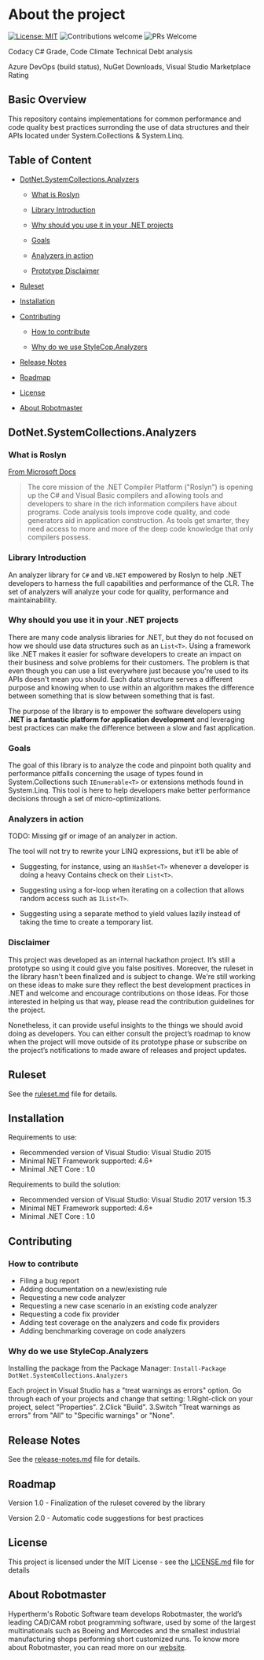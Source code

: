 # About the project

[![License: MIT](https://img.shields.io/github/license/hypertherm/DotNet.SystemCollections.Analyzers?color=brightgreen)](https://opensource.org/licenses/MIT)
![Contributions welcome](https://img.shields.io/badge/contributions-welcome-brightgreen.svg)
![PRs Welcome](https://img.shields.io/badge/PRs-welcome-brightgreen.svg?style=flat-square)

Codacy C# Grade, Code Climate Technical Debt analysis

Azure DevOps (build status), NuGet Downloads, Visual Studio Marketplace Rating

## Basic Overview

This repository contains implementations for common performance and code quality best practices surronding the use of data structures and their APIs located under System.Collections & System.Linq.

## Table of Content

* [DotNet.SystemCollections.Analyzers](#dotnetsystemcollectionsanalyzers)
  
  * [What is Roslyn](#what-is-roslyn)
  
  * [Library Introduction](#library-introduction)
  
  * [Why should you use it in your .NET projects](#why-should-you-use-it-in-your-net-projects)
  
  * [Goals](#goals)
  
  * [Analyzers in action](#analyzers-in-action)
  
  * [Prototype Disclaimer](#disclaimer)

* [Ruleset](#ruleset)

* [Installation](#installation)

* [Contributing](#contributing)
  
  * [How to contribute](#how-to-contribute)
  
  * [Why do we use StyleCop.Analyzers](#why-do-we-use-stylecopanalyzers)

* [Release Notes](#release-notes)

* [Roadmap](#roadmap)

* [License](#license)

* [About Robotmaster](#about-robotmaster)

## DotNet.SystemCollections.Analyzers

### What is Roslyn

[From Microsoft Docs](https://docs.microsoft.com/en-us/visualstudio/extensibility/dotnet-compiler-platform-roslyn-extensibility?view=vs-2019)
> The core mission of the .NET Compiler Platform ("Roslyn") is opening up the C# and Visual Basic compilers and allowing tools and developers to share in the rich information compilers have about programs. Code analysis tools improve code quality, and code generators aid in application construction. As tools get smarter, they need access to more and more of the deep code knowledge that only compilers possess.

### Library Introduction

An analyzer library for `C#` and `VB.NET` empowered by Roslyn to help .NET developers to harness the full capabilities and performance of the CLR. The set of analyzers will analyze your code for quality, performance and maintainability.

### Why should you use it in your .NET projects

There are many code analysis libraries for .NET, but they do not focused on how we should use data structures such as an `List<T>`. Using a framework like .NET makes it easier for software developers to create an impact on their business and solve problems for their customers. The problem is that even though you can use a list everywhere just because you're used to its APIs doesn't mean you should. Each data structure serves a different purpose and knowing when to use within an algorithm makes the difference between something that is slow between something that is fast.

The purpose of the library is to empower the software developers using __.NET is a fantastic platform for application development__ and leveraging best practices can make the difference between a slow and fast application.

### Goals

The goal of this library is to analyze the code and pinpoint both quality and performance pitfalls concerning the usage of types found in System.Collections such `IEnumerable<T>` or extensions methods found in System.Linq. This tool is here to help developers make better performance decisions through a set of micro-optimizations.

### Analyzers in action

TODO: Missing gif or image of an analyzer in action.

The tool will not try to rewrite your LINQ expressions, but it’ll be able of

* Suggesting, for instance, using an `HashSet<T>` whenever a developer is doing a heavy Contains check on their `List<T>`.

* Suggesting using a for-loop when iterating on a collection that allows random access such as `IList<T>`.

* Suggesting using a separate method to yield values lazily instead of taking the time to create a temporary list.

### Disclaimer

This project was developed as an internal hackathon project. It’s still a prototype so using it could give you false positives. Moreover, the ruleset in the library hasn't been finalized and is subject to change. We're still working on these ideas to make sure they reflect the best development practices in .NET and welcome and encourage contributions on those ideas. For those interested in helping us that way, please read the contribution guidelines for the project.

 Nonetheless, it can provide useful insights to the things we should avoid doing as developers. You can either consult the project’s roadmap to know when the project will move outside of its prototype phase or subscribe on the project’s notifications to made aware of releases and project updates.

## Ruleset

See the [ruleset.md](ruleset.md) file for details.

## Installation

Requirements to use:

* Recommended version of Visual Studio: Visual Studio 2015
* Minimal NET Framework supported: 4.6+
* Minimal .NET Core : 1.0

Requirements to build the solution:

* Recommended version of Visual Studio: Visual Studio 2017 version 15.3
* Minimal NET Framework supported: 4.6+
* Minimal .NET Core : 1.0

## Contributing

### How to contribute

* Filing a bug report
* Adding documentation on a new/existing rule
* Requesting a new code analyzer
* Requesting a new case scenario in an existing code analyzer
* Requesting a code fix provider
* Adding test coverage on the analyzers and code fix providers
* Adding benchmarking coverage on code analyzers

### Why do we use StyleCop.Analyzers

Installing the package from the Package Manager: `Install-Package DotNet.SystemCollections.Analyzers`

Each project in Visual Studio has a "treat warnings as errors" option. Go through each of your projects and change that setting:
1.Right-click on your project, select "Properties".
2.Click "Build".
3.Switch "Treat warnings as errors" from "All" to "Specific warnings" or "None".

## Release Notes

See the [release-notes.md](release-notes.md) file for details.

## Roadmap

Version 1.0 - Finalization of the ruleset covered by the library

Version 2.0 - Automatic code suggestions for best practices

## License

This project is licensed under the MIT License - see the [LICENSE.md](LICENSE.md) file for details

## About Robotmaster

Hypertherm's Robotic Software team develops Robotmaster, the world’s leading CAD/CAM robot programming software, used by some of the largest multinationals such as Boeing and Mercedes and the smallest industrial manufacturing shops performing short customized runs. To know more about Robotmaster, you can read more on our [website](https://www.robotmaster.com/en/).
